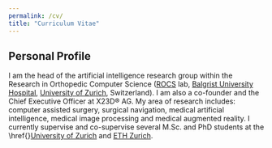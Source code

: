 ```yaml
---
permalink: /cv/
title: "Curriculum Vitae"
---
```



## Personal Profile
<i class="fa-solid fa-user fa-sm"></i>

I am the head of the artificial intelligence research group within the Research in Orthopedic Computer Science ([ROCS](https://rocs.balgrist.ch/en/) lab, [Balgrist University Hospital](https://www.balgrist.ch/en/), [University of Zurich](https://www.uzh.ch/en.html), Switzerland). I am also a co-founder and the Chief Executive Officer at X23D&reg; AG. My area of research includes: computer assisted surgery, surgical navigation, medical artificial intelligence, medical image processing and medical augmented reality. I currently supervise and co-supervise several M.Sc. and PhD students at the \href{}[University of Zurich](https://www.uzh.ch/en.html) and [ETH Zurich](https://ethz.ch/en.html). 